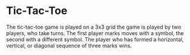 # Tic-Tac-Toe
The tic-tac-toe game is played on a 3x3 grid the game is played by two players, who take turns. The first player marks moves with a symbol, the second with a different symbol. The player who has formed a horizontal, vertical, or diagonal sequence of three marks wins.
